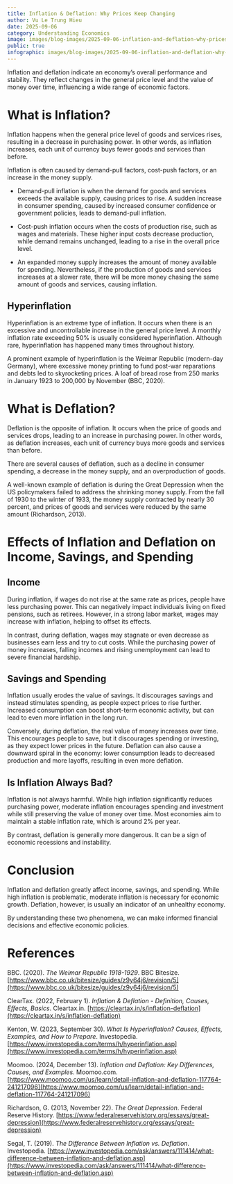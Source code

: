 ```yaml
---
title: Inflation & Deflation: Why Prices Keep Changing
author: Vu Le Trung Hieu
date: 2025-09-06
category: Understanding Economics
image: images/blog-images/2025-09-06-inflation-and-deflation-why-prices-keep-changing/post-image.png
public: true
infographic: images/blog-images/2025-09-06-inflation-and-deflation-why-prices-keep-changing/infographic.png
---
```


Inflation and deflation indicate an economy’s overall performance and stability. They reflect changes in the general price level and the value of money over time, influencing a wide range of economic factors.

# What is Inflation?

Inflation happens when the general price level of goods and services rises, resulting in a decrease in purchasing power. In other words, as inflation increases, each unit of currency buys fewer goods and services than before.

Inflation is often caused by demand-pull factors, cost-push factors, or an increase in the money supply.

* Demand-pull inflation is when the demand for goods and services exceeds the available supply, causing prices to rise. A sudden increase in consumer spending, caused by increased consumer confidence or government policies, leads to demand-pull inflation.

* Cost-push inflation occurs when the costs of production rise, such as wages and materials. These higher input costs decrease production, while demand remains unchanged, leading to a rise in the overall price level.

* An expanded money supply increases the amount of money available for spending. Nevertheless, if the production of goods and services increases at a slower rate, there will be more money chasing the same amount of goods and services, causing inflation.

## Hyperinflation

Hyperinflation is an extreme type of inflation. It occurs when there is an excessive and uncontrollable increase in the general price level. A monthly inflation rate exceeding 50% is usually considered hyperinflation. Although rare, hyperinflation has happened many times throughout history.

A prominent example of hyperinflation is the Weimar Republic (modern-day Germany), where excessive money printing to fund post-war reparations and debts led to skyrocketing prices. A loaf of bread rose from 250 marks in January 1923 to 200,000 by November (BBC, 2020).

# What is Deflation?

Deflation is the opposite of inflation. It occurs when the price of goods and services drops, leading to an increase in purchasing power. In other words, as deflation increases, each unit of currency buys more goods and services than before.

There are several causes of deflation, such as a decline in consumer spending, a decrease in the money supply, and an overproduction of goods.

A well-known example of deflation is during the Great Depression when the US policymakers failed to address the shrinking money supply. From the fall of 1930 to the winter of 1933, the money supply contracted by nearly 30 percent, and prices of goods and services were reduced by the same amount (Richardson, 2013).

# Effects of Inflation and Deflation on Income, Savings, and Spending

## Income

During inflation, if wages do not rise at the same rate as prices, people have less purchasing power. This can negatively impact individuals living on fixed pensions, such as retirees. However, in a strong labor market, wages may increase with inflation, helping to offset its effects.

In contrast, during deflation, wages may stagnate or even decrease as businesses earn less and try to cut costs. While the purchasing power of money increases, falling incomes and rising unemployment can lead to severe financial hardship.

## Savings and Spending

Inflation usually erodes the value of savings. It discourages savings and instead stimulates spending, as people expect prices to rise further. Increased consumption can boost short-term economic activity, but can lead to even more inflation in the long run.

Conversely, during deflation, the real value of money increases over time. This encourages people to save, but it discourages spending or investing, as they expect lower prices in the future. Deflation can also cause a downward spiral in the economy: lower consumption leads to decreased production and more layoffs, resulting in even more deflation.

## Is Inflation Always Bad?

Inflation is not always harmful. While high inflation significantly reduces purchasing power, moderate inflation encourages spending and investment while still preserving the value of money over time. Most economies aim to maintain a stable inflation rate, which is around 2% per year.

By contrast, deflation is generally more dangerous. It can be a sign of economic recessions and instability.

# Conclusion

Inflation and deflation greatly affect income, savings, and spending. While high inflation is problematic, moderate inflation is necessary for economic growth. Deflation, however, is usually an indicator of an unhealthy economy.

By understanding these two phenomena, we can make informed financial decisions and effective economic policies.

# References

BBC. (2020). *The Weimar Republic 1918-1929*. BBC Bitesize. [https://www.bbc.co.uk/bitesize/guides/z9y64j6/revision/5](https://www.bbc.co.uk/bitesize/guides/z9y64j6/revision/5)  

ClearTax. (2022, February 1). *Inflation & Deflation \- Definition, Causes, Effects, Basics*. Cleartax.in. [https://cleartax.in/s/inflation-deflation](https://cleartax.in/s/inflation-deflation)  

Kenton, W. (2023, September 30). *What Is Hyperinflation? Causes, Effects, Examples, and How to Prepare*. Investopedia. [https://www.investopedia.com/terms/h/hyperinflation.asp](https://www.investopedia.com/terms/h/hyperinflation.asp)  

Moomoo. (2024, December 13). *Inflation and Deflation: Key Differences, Causes, and Examples*. Moomoo.com. [https://www.moomoo.com/us/learn/detail-inflation-and-deflation-117764-241217096](https://www.moomoo.com/us/learn/detail-inflation-and-deflation-117764-241217096)  

Richardson, G. (2013, November 22). *The Great Depression*. Federal Reserve History. [https://www.federalreservehistory.org/essays/great-depression](https://www.federalreservehistory.org/essays/great-depression)  

Segal, T. (2019). *The Difference Between Inflation vs. Deflation*. Investopedia. [https://www.investopedia.com/ask/answers/111414/what-difference-between-inflation-and-deflation.asp](https://www.investopedia.com/ask/answers/111414/what-difference-between-inflation-and-deflation.asp)
